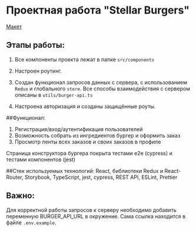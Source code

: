 # Проектная работа "Stellar Burgers"

[Макет](<https://www.figma.com/file/vIywAvqfkOIRWGOkfOnReY/React-Fullstack_-Проектные-задачи-(3-месяца)_external_link?type=design&node-id=0-1&mode=design>)

## Этапы работы:

1. Все компоненты проекта лежат в папке `src/components`

2. Настроен роутинг.

3. Создан функционал запросов данных с сервера, с использованием `Redux` и глобального `store`. Все способы взаимодействия с сервером описаны в `utils/burger-api.ts`

4. Настроена авторизация и созданы защищённые роуты.

##Функционал: 
1. Регистрация/вход/аутентификация пользователей
2. Возможность собрать из ингредиентов бургер и оформить заказ
3. Просмотр ленты всех заказов и своих заказов в профиле

Страница конструктора бургера покрыта тестами e2e (cypress) и тестами компонентов (jest)

##Стек используемых технологий: 
React, библиотеки Redux и React-Router, Storybook, TypeScript, jest, cypress, REST API, ESLint, Prettier

## Важно:

Для корректной работы запросов к серверу необходимо добавить переменную BURGER_API_URL в окружение. Сама ссылка находится в файле `.env.example`.
